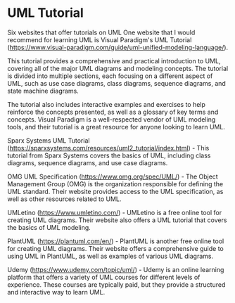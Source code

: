 # UML Tutorial 
Six websites that offer tutorials on UML
One website that I would recommend for learning UML is Visual Paradigm's UML Tutorial (https://www.visual-paradigm.com/guide/uml-unified-modeling-language/).

This tutorial provides a comprehensive and practical introduction to UML, covering all of the major UML diagrams and modeling concepts. The tutorial is divided into multiple sections, each focusing on a different aspect of UML, such as use case diagrams, class diagrams, sequence diagrams, and state machine diagrams.

The tutorial also includes interactive examples and exercises to help reinforce the concepts presented, as well as a glossary of key terms and concepts. Visual Paradigm is a well-respected vendor of UML modeling tools, and their tutorial is a great resource for anyone looking to learn UML.


Sparx Systems UML Tutorial (https://sparxsystems.com/resources/uml2_tutorial/index.html) - This tutorial from Sparx Systems covers the basics of UML, including class diagrams, sequence diagrams, and use case diagrams.

OMG UML Specification (https://www.omg.org/spec/UML/) - The Object Management Group (OMG) is the organization responsible for defining the UML standard. Their website provides access to the UML specification, as well as other resources related to UML.

UMLetino (https://www.umletino.com/) - UMLetino is a free online tool for creating UML diagrams. Their website also offers a UML tutorial that covers the basics of UML modeling.

PlantUML (https://plantuml.com/en/) - PlantUML is another free online tool for creating UML diagrams. Their website offers a comprehensive guide to using UML in PlantUML, as well as examples of various UML diagrams.

Udemy (https://www.udemy.com/topic/uml/) - Udemy is an online learning platform that offers a variety of UML courses for different levels of experience. These courses are typically paid, but they provide a structured and interactive way to learn UML.
